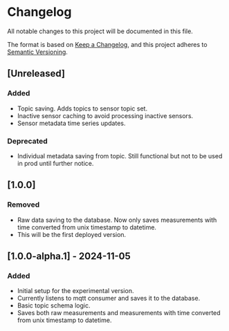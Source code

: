 # Changelog

All notable changes to this project will be documented in this file.

The format is based on [Keep a Changelog](https://keepachangelog.com/en/1.1.0/),
and this project adheres to [Semantic Versioning](https://semver.org/spec/v2.0.0.html).

## [Unreleased]
### Added
- Topic saving. Adds topics to sensor topic set.
- Inactive sensor caching to avoid processing inactive sensors.
- Sensor metadata time series updates.
### Deprecated
- Individual metadata saving from topic. Still functional but not to be used in prod until further notice.

## [1.0.0]
### Removed
- Raw data saving to the database. Now only saves measurements with time converted from unix timestamp to datetime.
- This will be the first deployed version.

## [1.0.0-alpha.1] - 2024-11-05
### Added
- Initial setup for the experimental version.
- Currently listens to mqtt consumer and saves it to the database.
- Basic topic schema logic.
- Saves both raw measurements and measurements with time converted from unix timestamp to datetime.